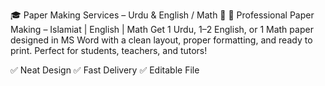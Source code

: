 🎓 Paper Making Services – Urdu & English / Math 📝
📄 Professional Paper Making – Islamiat | English | Math
Get 1 Urdu, 1–2 English, or 1 Math paper designed in MS Word with a clean layout, proper formatting, and ready to print.
Perfect for students, teachers, and tutors!

✅ Neat Design
✅ Fast Delivery
✅ Editable File
